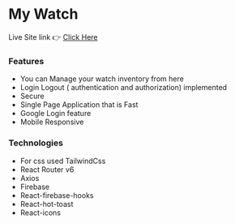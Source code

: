 # My Watch

Live Site link 👉 [Click Here](https://link.com)

### Features
- You can Manage your watch inventory from here
- Login Logout ( authentication and authorization) implemented
- Secure
- Single Page Application that is Fast
- Google Login feature
- Mobile Responsive

### Technologies
- For css used TailwindCss
- React Router v6
- Axios
- Firebase
- React-firebase-hooks
- React-hot-toast
- React-icons